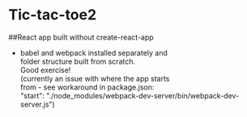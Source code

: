 # Tic-tac-toe2

##React app built without create-react-app  
- babel and webpack installed separately and  
folder structure built from scratch.  
Good exercise!  
(currently an issue with where the app starts  
  from - see workaround in package.json:  
  "start": "./node_modules/webpack-dev-server/bin/webpack-dev-server.js")

